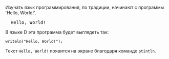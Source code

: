 Изучать язык программирования, по традиции, начинают с программы 'Hello, World!'.

<pre class='hexlet-basics-output'>
  Hello, World!
</pre>

В языке D эта программа будет выглядеть так:

```dlang
writeln("Hello, World!");
```

Текст `Hello, World!` появится на экране благодаря команде `ptintln`.
